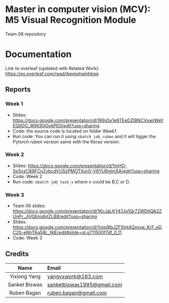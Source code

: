 # Master in computer vision (MCV): M5 Visual Recognition Module

Team 06 repository

# Documentation

Link to overleaf (updated with Related Work): https://es.overleaf.com/read/jkpmphqmhkqq

## Reports

### Week 1
* Slides: https://docs.google.com/presentation/d/169s5x1e9TEeDZlBNCVuwIWeYEQtlGO_WIN30iOxkPE0/edit?usp=sharing
* Code: the source code is located on folder Week1. 
* Run code: You can run it using `sbatch job_ruben` and it will tigger the Pytorch ruben version same with the Keras version.

### Week 2
* Slides: https://docs.google.com/presentation/d/1mHO-So5vzC89FCnZvbcdVUSzPMOTXorG-V8YU6ntmSA/edit?usp=sharing
* Code: Week 2
* Run code: `sbatch job_task_x` where x could be B,C or D.

### Week 3
* Team 06 slides: https://docs.google.com/presentation/d/1KcJaLKY47Jq1Qr72WDtIQA2ZUnPr_JiVQbtodnIZLB8/edit?usp=sharing
* Slides: https://docs.google.com/presentation/d/1rppl8bJZF5lnt4Qxvoe_KrF_eDC2S-eNhT6g58L_NlE/edit#slide=id.g711500f7df_0_11
* Code: Week 3

## Credits

| Name | Email |
|:----:|:------|
| Yixiong Yang | yangyxwork@163.com |
| Sanket Biswas | sanketbiswas1995@gmail.com |
| Ruben Bagan | ruben.bagan@gmail.com |

